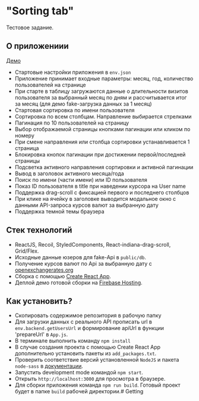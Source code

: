 # "Sorting tab"

Тестовое задание.

## О приложениии

[Демо](https://sorting-tab.web.app)

- Стартовые настройки приложения в `env.json`
- Приложение принимает входные параметры: месяц, год, количество пользователей на странице
- При старте в таблицу загружаются данные о длительности визитов пользователя за выбранный месяц по дням и рассчитывается итог за месяц (для демо fake-загрузка данных за 1 месяц)
- Стартовая сортировка по имени пользователя
- Сортировка по всем столбцам. Направление выбирается стрелками
- Пагинация по 10 пользователей на страницу
- Выбор отображаемой страницы кнопками пагинации или кликом по номеру
- При смене направления или столбца сортировки устанавливается 1 страница
- Блокировка кнопок пагинации при достижении первой/последней страницы
- Подсветка активного направления сортировки и активной пагинации
- Вывод в заголовок активного месяца/года
- Поиск по имени (части имени) или ID пользователя
- Показ ID пользователя в title при наведении курсора на User name
- Поддержка drag-scroll с фиксацией первого и последнего столбцов
- При клике на ячейку в заголовке выводится модальное окно с данными API-запроса курсов валют за выбранную дату
- Поддержка темной темы браузера

## Стек технологий

- ReactJS, Recoil, StyledComponents, React-indiana-drag-scroll, Grid/Flex.
- Исходные данные юзеров для fake-Api в `public/db`.
- Получение курсов валют по Api за выбранную дату c [openexchangerates.org](https://openexchangerates.org)
- Сборка с помощью [Create React App](https://github.com/facebook/create-react-app).
- Деплой демо готовой сборки на [Firebase Hosting](https://firebase.google.com).

## Как установить?

- Скопировать содержимое репозитория в рабочую папку
- Для загрузки данных с реального API прописать url в `env.backend.getUsersUrl` и формирование apiUrl в функции 'prepareUrl' в `App.js`.
- В терминале выполнить команду `npm install`
- В случае создания проекта с помощью Create React App дополнительно установить пакеты из `add_packages.txt`.
- Проверить соответствие версий установленной `NodeJS` и пакета `node-sass` в [документации](https://www.npmjs.com/package/node-sass).
- Запустить development mode командой `npm start`.
- Открыть `http://localhost:3000` для просмотра в браузере.
- Для сборки приложения команда `npm run build`. Готовый проект будет в папке `build` рабочей директории.# Getting
